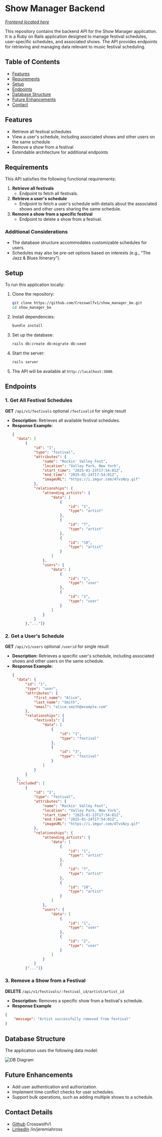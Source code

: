 # Show Manager Backend
*[Frontend located here](https://github.com/Crosswolfv1/show_manager_fe)*

This repository contains the backend API for the Show Manager application. It is a Ruby on Rails application designed to manage festival schedules, user-specific schedules, and associated shows. The API provides endpoints for retrieving and managing data relevant to music festival scheduling.

## Table of Contents
- [Features](#features)
- [Requirements](#requirements)
- [Setup](#setup)
- [Endpoints](#endpoints)
- [Database Structure](#database-structure)
- [Future Enhancements](#future-enhancements)
- [Contact](#contact_details)

## Features
- Retrieve all festival schedules
- View a user's schedule, including associated shows and other users on the same schedule
- Remove a show from a festival
- Extendable architecture for additional endpoints

## Requirements
This API satisfies the following functional requirements:

1. **Retrieve all festivals**
   - Endpoint to fetch all festivals.
2. **Retrieve a user's schedule**
   - Endpoint to fetch a user's schedule with details about the associated shows and other users sharing the same schedule.
3. **Remove a show from a specific festival**
   - Endpoint to delete a show from a festival.

### Additional Considerations
- The database structure accommodates customizable schedules for users.
- Schedules may also be pre-set options based on interests (e.g., "The Jazz & Blues Itinerary").

## Setup

To run this application locally:

1. Clone the repository:
   ```bash
   git clone https://github.com/Crosswolfv1/show_manager_be.git
   cd show_manager_be
   ```

2. Install dependencies:
   ```bash
   bundle install
   ```

3. Set up the database:
   ```bash
   rails db:create db:migrate db:seed
   ```

4. Start the server:
   ```bash
   rails server
   ```

5. The API will be available at `http://localhost:3000`.

## Endpoints

### 1. Get All Festival Schedules
**GET** `/api/v1/festivals` optional `/festivalid` for single result
- **Description:** Retrieves all available festival schedules.
- **Response Example:**
  ```json
  {
    "data": [
        {
            "id": "1",
            "type": "festival",
            "attributes": {
                "name": "Rockin' Valley Fest",
                "location": "Valley Park, New York",
                "start_time": "2025-01-23T17:54:01Z",
                "end_time": "2025-01-24T17:54:01Z",
                "imageURL": "https://i.imgur.com/4TvsNzy.gif"
            },
            "relationships": {
                "attending_artists": {
                    "data": [
                        {
                            "id": "1",
                            "type": "artist"
                        },
                        {
                            "id": "7",
                            "type": "artist"
                        },
                        {
                            "id": "10",
                            "type": "artist"
                        }
                    ]
                },
                "users": {
                    "data": [
                        {
                            "id": "1",
                            "type": "user"
                        },
                        {
                            "id": "2",
                            "type": "user"
                        }
                    ]
                }
            }
        },"..."]}
  ```

### 2. Get a User's Schedule
**GET** `/api/v1/users` optional `/userid` for single result
- **Description:** Retrieves a specific user's schedule, including associated shows and other users on the same schedule.
- **Response Example:**
  ```json
  {
    "data": {
        "id": "1",
        "type": "user",
        "attributes": {
            "first_name": "Alice",
            "last_name": "Smith",
            "email": "alice.smith@example.com"
        },
        "relationships": {
            "festivals": {
                "data": [
                    {
                        "id": "1",
                        "type": "festival"
                    },
                    {
                        "id": "3",
                        "type": "festival"
                    }
                ]
            }
        }
    },
    "included": [
        {
            "id": "1",
            "type": "festival",
            "attributes": {
                "name": "Rockin' Valley Fest",
                "location": "Valley Park, New York",
                "start_time": "2025-01-23T17:54:01Z",
                "end_time": "2025-01-24T17:54:01Z",
                "imageURL": "https://i.imgur.com/4TvsNzy.gif"
            },
            "relationships": {
                "attending_artists": {
                    "data": [
                        {
                            "id": "1",
                            "type": "artist"
                        },
                        {
                            "id": "7",
                            "type": "artist"
                        },
                        {
                            "id": "10",
                            "type": "artist"
                        }
                    ]
                },
                "users": {
                    "data": [
                        {
                            "id": "1",
                            "type": "user"
                        },
                        {
                            "id": "2",
                            "type": "user"
                        }
                    ]
                }
            }
        }"..."]}
  ```

### 3. Remove a Show from a Festival
**DELETE** `/api/v1/festivals/:festival_id/artist/artist_id`
- **Description:** Removes a specific show from a festival's schedule.
- **Response Example**
```json
{
    "message": "Artist successfully removed from festival"
}
```
## Database Structure
The application uses the following data model:

![DB Diagram](./readme%20artifacts/Screenshot%202025-01-22%20at%2012.32.36.png)

## Future Enhancements
- Add user authentication and authorization.
- Implement time conflict checks for user schedules.
- Support bulk operations, such as adding multiple shows to a schedule.

## Contact Details
- [Github](https://github.com/Crosswolfv1) Crosswolfv1
- [LinkedIn](https://www.linkedin.com/in/jeremiahross/) /in/jeremiahross
